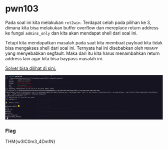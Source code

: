 # pwn103

Pada soal ini kita melakukan `ret2win`. Terdapat celah pada pilihan ke 3, dimana kita bisa melakukan buffer overflow dan mereplace return address ke fungsi `admins_only` dan kita akan mendapat shell dari soal ini.

Tetapi kita mendapatkan masalah pada saat kita membuat payload kita tidak bisa mengakses shell dari soal ini. Ternyata hal ini disebabkan oleh `MOVAPP` yang menyebabkan segfault. Maka dari itu kita harus menambahkan return address lain agar kita bisa baypass masalah ini.

[Solver bisa dilihat di sini.](./solve.py)

<img src="../screenshoot/pwn103.png">

### Flag
THM{w3lC0m3_4Dm1N}